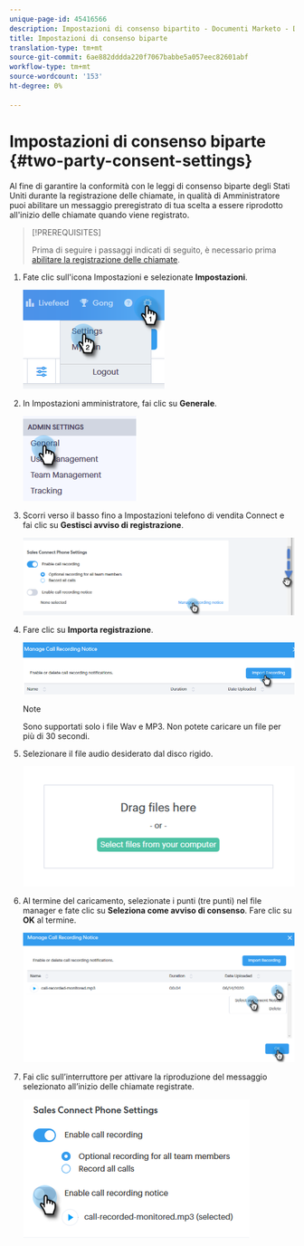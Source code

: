 ```yaml
---
unique-page-id: 45416566
description: Impostazioni di consenso bipartito - Documenti Marketo - Documentazione del prodotto
title: Impostazioni di consenso biparte
translation-type: tm+mt
source-git-commit: 6ae882dddda220f7067babbe5a057eec82601abf
workflow-type: tm+mt
source-wordcount: '153'
ht-degree: 0%

---
```



# Impostazioni di consenso biparte {#two-party-consent-settings}

Al fine di garantire la conformità con le leggi di consenso biparte degli Stati Uniti durante la registrazione delle chiamate, in qualità di Amministratore puoi abilitare un messaggio preregistrato di tua scelta a essere riprodotto all&#39;inizio delle chiamate quando viene registrato.

>[!PREREQUISITES]
>
>Prima di seguire i passaggi indicati di seguito, è necessario prima [abilitare la registrazione delle chiamate](/help/marketo/product-docs/marketo-sales-connect/phone/enable-call-recording.md).

1. Fate clic sull&#39;icona Impostazioni e selezionate **Impostazioni**.

   ![](assets/one-1.png)

1. In Impostazioni amministratore, fai clic su **Generale**.

   ![](assets/two-1.png)

1. Scorri verso il basso fino a Impostazioni telefono di vendita Connect e fai clic su **Gestisci avviso di registrazione**.

   ![](assets/three-1.png)

1. Fare clic su **Importa registrazione**.

   ![](assets/four-1.png)

   >[!NOTE]
   >
   >Sono supportati solo i file Wav e MP3. Non potete caricare un file per più di 30 secondi.

1. Selezionare il file audio desiderato dal disco rigido.

   ![](assets/five.png)

1. Al termine del caricamento, selezionate i punti (tre punti) nel file manager e fate clic su **Seleziona come avviso di consenso**. Fare clic su **OK** al termine.

   ![](assets/six.png)

1. Fai clic sull’interruttore per attivare la riproduzione del messaggio selezionato all’inizio delle chiamate registrate.

   ![](assets/seven.png)
